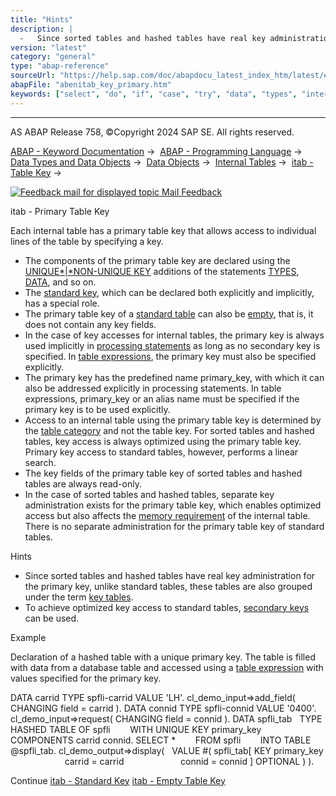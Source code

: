 ```yaml
---
title: "Hints"
description: |
  -   Since sorted tables and hashed tables have real key administration for the primary key, unlike standard tables, these tables are also grouped under the term key tables(https://help.sap.com/doc/abapdocu_latest_index_htm/latest/en-US/abenkey_table_glosry.htm 'Glossary Entry'). -   To achieve opt
version: "latest"
category: "general"
type: "abap-reference"
sourceUrl: "https://help.sap.com/doc/abapdocu_latest_index_htm/latest/en-US/abenitab_key_primary.htm"
abapFile: "abenitab_key_primary.htm"
keywords: ["select", "do", "if", "case", "try", "data", "types", "internal-table", "abenitab", "key", "primary"]
---
```


* * *

AS ABAP Release 758, ©Copyright 2024 SAP SE. All rights reserved.

[ABAP - Keyword Documentation](https://help.sap.com/doc/abapdocu_latest_index_htm/latest/en-US/abenabap.htm) →  [ABAP - Programming Language](https://help.sap.com/doc/abapdocu_latest_index_htm/latest/en-US/abenabap_reference.htm) →  [Data Types and Data Objects](https://help.sap.com/doc/abapdocu_latest_index_htm/latest/en-US/abentypes_and_objects.htm) →  [Data Objects](https://help.sap.com/doc/abapdocu_latest_index_htm/latest/en-US/abendata_objects.htm) →  [Internal Tables](https://help.sap.com/doc/abapdocu_latest_index_htm/latest/en-US/abendobj_itab.htm) →  [itab - Table Key](https://help.sap.com/doc/abapdocu_latest_index_htm/latest/en-US/abenitab_key.htm) → 

 [![](Mail.gif?object=Mail.gif "Feedback mail for displayed topic") Mail Feedback](mailto:f1_help@sap.com?subject=Feedback%20on%20ABAP%20Documentation&body=Document:%20itab%20-%20Primary%20Table%20Key%2C%20ABENITAB_KEY_PRIMARY%2C%20758%0D%0A%0D%0AError:%0D%0A%0D%0A%0D%0A%0D%0ASuggestion%20for%20improvement:)

itab - Primary Table Key

Each internal table has a primary table key that allows access to individual lines of the table by specifying a key.

-   The components of the primary table key are declared using the [UNIQUE*|*NON-UNIQUE KEY](https://help.sap.com/doc/abapdocu_latest_index_htm/latest/en-US/abaptypes_primary_key.htm) additions of the statements [TYPES](https://help.sap.com/doc/abapdocu_latest_index_htm/latest/en-US/abaptypes_primary_key.htm), [DATA](https://help.sap.com/doc/abapdocu_latest_index_htm/latest/en-US/abapdata_primary_key.htm), and so on.
-   The [standard key](https://help.sap.com/doc/abapdocu_latest_index_htm/latest/en-US/abenitab_standard_key.htm), which can be declared both explicitly and implicitly, has a special role.
-   The primary table key of a [standard table](https://help.sap.com/doc/abapdocu_latest_index_htm/latest/en-US/abenstandard_table_glosry.htm "Glossary Entry") can also be [empty](https://help.sap.com/doc/abapdocu_latest_index_htm/latest/en-US/abenitab_empty_key.htm), that is, it does not contain any key fields.
-   In the case of key accesses for internal tables, the primary key is always used implicitly in [processing statements](https://help.sap.com/doc/abapdocu_latest_index_htm/latest/en-US/abentable_processing_statements.htm) as long as no secondary key is specified. In [table expressions](https://help.sap.com/doc/abapdocu_latest_index_htm/latest/en-US/abentable_expressions.htm), the primary key must also be specified explicitly.
-   The primary key has the predefined name primary\_key, with which it can also be addressed explicitly in processing statements. In table expressions, primary\_key or an alias name must be specified if the primary key is to be used explicitly.
-   Access to an internal table using the primary table key is determined by the [table category](https://help.sap.com/doc/abapdocu_latest_index_htm/latest/en-US/abentable_category_glosry.htm "Glossary Entry") and not the table key. For sorted tables and hashed tables, key access is always optimized using the primary table key. Primary key access to standard tables, however, performs a linear search.
-   The key fields of the primary table key of sorted tables and hashed tables are always read-only.
-   In the case of sorted tables and hashed tables, separate key administration exists for the primary table key, which enables optimized access but also affects the [memory requirement](https://help.sap.com/doc/abapdocu_latest_index_htm/latest/en-US/abenitab_key_memory.htm) of the internal table. There is no separate administration for the primary table key of standard tables.

Hints

-   Since sorted tables and hashed tables have real key administration for the primary key, unlike standard tables, these tables are also grouped under the term [key tables](https://help.sap.com/doc/abapdocu_latest_index_htm/latest/en-US/abenkey_table_glosry.htm "Glossary Entry").
-   To achieve optimized key access to standard tables, [secondary keys](https://help.sap.com/doc/abapdocu_latest_index_htm/latest/en-US/abensecondary_table_key_glosry.htm "Glossary Entry") can be used.

Example

Declaration of a hashed table with a unique primary key. The table is filled with data from a database table and accessed using a [table expression](https://help.sap.com/doc/abapdocu_latest_index_htm/latest/en-US/abentable_expression_glosry.htm "Glossary Entry") with values specified for the primary key.

DATA carrid TYPE spfli-carrid VALUE 'LH'.
cl\_demo\_input=>add\_field( CHANGING field = carrid ).
DATA connid TYPE spfli-connid VALUE '0400'.
cl\_demo\_input=>request( CHANGING field = connid ).
DATA spfli\_tab
  TYPE HASHED TABLE OF spfli
       WITH UNIQUE KEY primary\_key COMPONENTS carrid connid.
SELECT \*
       FROM spfli
       INTO TABLE @spfli\_tab.
cl\_demo\_output=>display(
  VALUE #( spfli\_tab\[ KEY primary\_key
                      carrid = carrid
                      connid = connid \] OPTIONAL ) ).

Continue
[itab - Standard Key](https://help.sap.com/doc/abapdocu_latest_index_htm/latest/en-US/abenitab_standard_key.htm)
[itab - Empty Table Key](https://help.sap.com/doc/abapdocu_latest_index_htm/latest/en-US/abenitab_empty_key.htm)